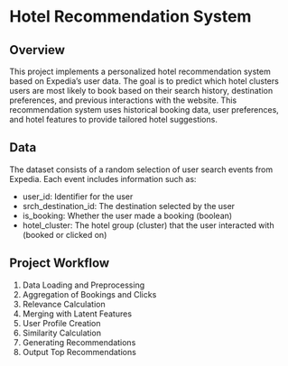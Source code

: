 # Hotel Recommendation System

## Overview
This project implements a personalized hotel recommendation system based on Expedia’s user data. The goal is to predict which hotel clusters users are most likely to book based on their search history, destination preferences, and previous interactions with the website. This recommendation system uses historical booking data, user preferences, and hotel features to provide tailored hotel suggestions.

## Data
The dataset consists of a random selection of user search events from Expedia. Each event includes information such as:

* user_id: Identifier for the user
* srch_destination_id: The destination selected by the user
* is_booking: Whether the user made a booking (boolean)
* hotel_cluster: The hotel group (cluster) that the user interacted with (booked or clicked on)

## Project Workflow
1. Data Loading and Preprocessing
2. Aggregation of Bookings and Clicks
3. Relevance Calculation
4. Merging with Latent Features
5. User Profile Creation
6. Similarity Calculation
7. Generating Recommendations
8. Output Top Recommendations
   
